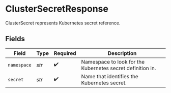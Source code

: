 # ClusterSecretResponse

ClusterSecret represents Kubernetes secret reference.


## Fields

| Field                                                      | Type                                                       | Required                                                   | Description                                                |
| ---------------------------------------------------------- | ---------------------------------------------------------- | ---------------------------------------------------------- | ---------------------------------------------------------- |
| `namespace`                                                | *str*                                                      | :heavy_check_mark:                                         | Namespace to look for the Kubernetes secret definition in. |
| `secret`                                                   | *str*                                                      | :heavy_check_mark:                                         | Name that identifies the Kubernetes secret.                |